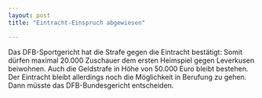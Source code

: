 ```yaml
---
layout: post
title: "Eintracht-Einspruch abgewiesen"

---
```


Das DFB-Sportgericht hat die Strafe gegen die Eintracht bestätigt: Somit dürfen maximal 20.000 Zuschauer dem ersten Heimspiel gegen Leverkusen beiwohnen. Auch die Geldstrafe in Höhe von 50.000 Euro bleibt bestehen. Der Eintracht bleibt allerdings noch die Möglichkeit in Berufung zu gehen. Dann müsste das DFB-Bundesgericht entscheiden. 


